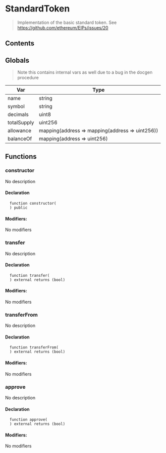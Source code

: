 # StandardToken

> Implementation of the basic standard token.
> See https://github.com/ethereum/EIPs/issues/20

## Contents

<!-- START doctoc -->
<!-- END doctoc -->

## Globals

> Note this contains internal vars as well due to a bug in the docgen procedure

| Var         | Type                                            |
| ----------- | ----------------------------------------------- |
| name        | string                                          |
| symbol      | string                                          |
| decimals    | uint8                                           |
| totalSupply | uint256                                         |
| allowance   | mapping(address => mapping(address => uint256)) |
| balanceOf   | mapping(address => uint256)                     |

## Functions

### constructor

No description

#### Declaration

```solidity
  function constructor(
  ) public
```

#### Modifiers:

No modifiers

### transfer

No description

#### Declaration

```solidity
  function transfer(
  ) external returns (bool)
```

#### Modifiers:

No modifiers

### transferFrom

No description

#### Declaration

```solidity
  function transferFrom(
  ) external returns (bool)
```

#### Modifiers:

No modifiers

### approve

No description

#### Declaration

```solidity
  function approve(
  ) external returns (bool)
```

#### Modifiers:

No modifiers
